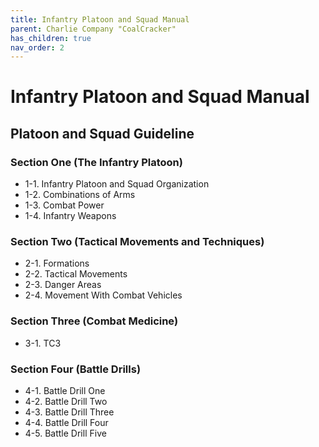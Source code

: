 ```yaml
---
title: Infantry Platoon and Squad Manual
parent: Charlie Company "CoalCracker"
has_children: true
nav_order: 2
---
```

# Infantry Platoon and Squad Manual
## Platoon and Squad Guideline
### Section One (The Infantry Platoon)
- 1-1. Infantry Platoon and Squad Organization
- 1-2. Combinations of Arms
- 1-3. Combat Power
- 1-4. Infantry Weapons

### Section Two (Tactical Movements and Techniques)
- 2-1. Formations
- 2-2. Tactical Movements
- 2-3. Danger Areas
- 2-4. Movement With Combat Vehicles

### Section Three (Combat Medicine)
- 3-1. TC3

### Section Four (Battle Drills)
- 4-1. Battle Drill One
- 4-2. Battle Drill Two
- 4-3. Battle Drill Three
- 4-4. Battle Drill Four
- 4-5. Battle Drill Five

